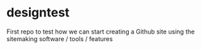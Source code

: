 designtest
==========

First repo to test how we can start creating a Github site using the sitemaking software / tools / features
